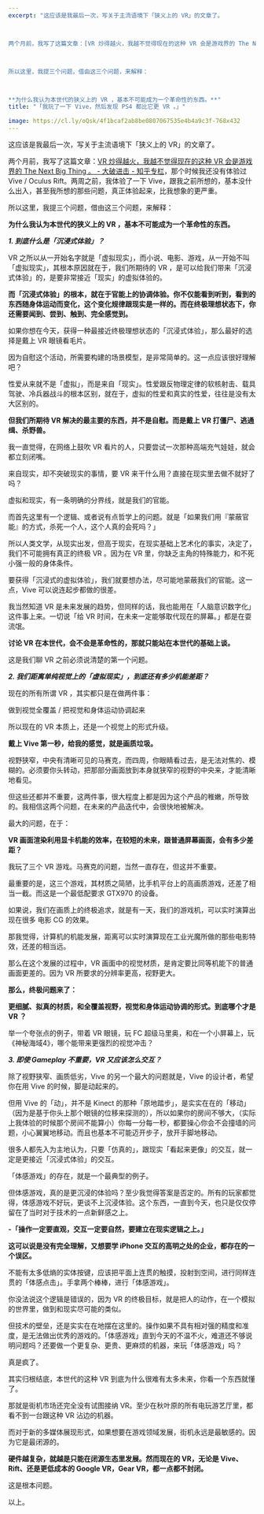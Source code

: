 ```yaml
---
excerpt: "这应该是我最后一次，写关于主流语境下「狭义上的 VR」的文章了。



两个月前，我写了这篇文章：[VR 炒得越火，我越不觉得现在的这种 VR 会是游戏界的 The Next Big Thing 。 - 大破进击 - 知乎专栏](https://zhuanlan.zhihu.com/p/20649255?refer=66666)，那个时候我还没有体验过 Vive / Oculus Rift。两周之前，我体验了一下 Vive，跟我之前所想的，基本没什么出入，甚至我所想的那些问题，真正体验起来，比我想象的更严重。



所以这里，我提三个问题，借由这三个问题，来解释：



**为什么我认为本世代的狭义上的 VR ，基本不可能成为一个革命性的东西。**"
title: "「我玩了一下 Vive，然后发现 PS4 都比它更 VR 。」"

image: https://cl.ly/oQsk/4f1bcaf2ab8be0807067535e4b4a9c3f-768x432
---
```



这应该是我最后一次，写关于主流语境下「狭义上的 VR」的文章了。

两个月前，我写了这篇文章：[VR 炒得越火，我越不觉得现在的这种 VR 会是游戏界的 The Next Big Thing 。 - 大破进击 - 知乎专栏](https://zhuanlan.zhihu.com/p/20649255?refer=66666)，那个时候我还没有体验过 Vive / Oculus Rift。两周之前，我体验了一下 Vive，跟我之前所想的，基本没什么出入，甚至我所想的那些问题，真正体验起来，比我想象的更严重。

所以这里，我提三个问题，借由这三个问题，来解释：

**为什么我认为本世代的狭义上的 VR ，基本不可能成为一个革命性的东西。**

**_1\. 到底什么是「沉浸式体验」？_**

VR 之所以从一开始名字就是「虚拟现实」，而小说、电影、游戏，从一开始不叫「虚拟现实」，其根本原因就在于，我们所期待的 VR ，是可以给我们带来「沉浸式体验」的，是要非常接近「现实」的虚拟体验的。

**而「沉浸式体验」的根本，就在于官能上的协调体验。你不仅能看到听到，看到的东西随身体运动而变化，这个变化规律跟现实是一样的。而在终极理想状态下，你还需要闻到、尝到、触到、完全感觉到。**

如果你想在今天，获得一种最接近终极理想状态的「沉浸式体验」，那么最好的选择是戴上 VR 眼镜看毛片。

因为自慰这个活动，所需要构建的场景模型，是非常简单的。这一点应该很好理解吧？

性爱从来就不是「虚拟」，而是来自「现实」。性爱跟反物理定律的软核射击、载具驾驶、冷兵器战斗的根本区别，就在于，虚拟的性爱和真实的性爱，往往是没有太大区别的。

**但我们所期待 VR 解决的最主要的东西，并不是自慰。而是戴上 VR 打僵尸、逃通缉、杀野兽。**

我一直觉得，在网络上鼓吹 VR 看片的人，只要尝试一次那种高端充气娃娃，就会都立刻闭嘴。

来自现实，却不突破现实的事情，要 VR 来干什么用？直接在现实里去做不就好了吗？

虚拟和现实，有一条明确的分界线，就是我们的官能。

而首先这里有一个逻辑、或者说有点哲学上的问题。就是「如果我们用『蒙蔽官能』的方式，杀死一个人，这个人真的会死吗？」

所以人类文学，从现实出发，但高于现实，在现实基础上艺术化的事实，决定了，我们不可能拥有真正的终极 VR 。因为在 VR 里，你缺乏主角的特殊能力，和不死小强一般的身体条件。

要获得「沉浸式的虚拟体验」，我们就要想办法，尽可能地蒙蔽我们的官能。这一点，Vive 可以说连起步都做的很差。

我当然知道 VR 是未来发展的趋势，但同样的话，我也能用在「人脑意识数字化」这件事上来。一切说「给 VR 时间，在未来一定能够取代现在的屏幕。」都是在耍流氓。

**讨论 VR 在本世代，会不会是革命性的，那就只能站在本世代的基础上谈。**

这是我们聊 VR 之前必须说清楚的第一个问题。

**_2\. 我们距离单纯视觉上的「虚拟现实」，到底还有多少机能差距？_**

现在的所有所谓 VR ，其实都只是在做两件事：

做到视觉全覆盖 / 把视觉和身体运动协调起来

所以现在的 VR 本质上，还是一个视觉上的形式升级。

**戴上 Vive 第一秒，给我的感觉，就是画质垃圾。**

视野狭窄，中央有清晰可见的马赛克，而四周，你眼睛看过去，是无法对焦的、模糊的。必须要你头转动，把那部分画面放到本身就狭窄的视野的中央来，才能清晰地看见。

但这些还都并不重要，这两件事，很大程度上都是因为这个产品的稚嫩，所导致的。我相信这两个问题，在未来的产品迭代中，会很快地被解决。

最大的问题，在于：

**VR 画面渲染利用显卡机能的效率，在较短的未来，跟普通屏幕画面，会有多少差距？**

我玩了三个 VR 游戏。马赛克的问题，当然一直存在，但这并不重要。

最重要的是，这三个游戏，其材质之简陋，比手机平台上的高画质游戏，还差了相当一截。而这是一个最低配要求 GTX970 的设备。

如果说，我们在画质上的终极追求，就是有一天，我们的游戏机，可以实时演算出现在很多 电影 CG 的效果。

那我觉得，计算机的机能发展，距离可以实时演算现在工业光魔所做的那些电影特效，还差的相当远。

那么在这个发展的过程中，VR 画面中的视觉材质，是肯定要比同等机能下的普通画面更差的。因为 VR 所要求的分辨率更高，视野更大。

**那么，终极问题来了：**

**更细腻、拟真的材质，和全覆盖视野，视觉和身体运动协调的形式。到底哪个才是 VR ？**

举一个夸张点的例子，带着 VR 眼镜，玩 FC 超级马里奥，和在一个小屏幕上，玩《神秘海域4》，哪个能带来更强烈的视觉冲击？

**_3\. 即使 Gameplay 不重要，VR 又应该怎么交互？_**

除了视野狭窄、画质低劣，Vive 的另一个最大的问题就是，Vive 的设计者，希望你在用 Vive 的时候，脚是动起来的。

但用 Vive 的「动」，并不是 Kinect 的那种「原地踏步」，是实实在在的「移动」（因为是基于你头上那个眼镜的位移来探测的），所以如果你的房间不够大，（实际上我体验的时候那个房间不能算小）你每一分每一秒，都要操心你会不会撞墙的问题，小心翼翼地移动。而且也基本不可能迈开步子，放开手脚地移动。

很多人都先入为主地认为，只要「仿真的」，跟现实「看起来更像」的交互，就一定是更接近「沉浸式体验」的交互。

「体感游戏」的存在，就是一个最典型的例子。

但体感游戏，真的是更沉浸的体验吗？至少我觉得答案是否定的。所有的玩家都觉得，体感游戏不好玩，更谈不上沉浸体验。这个东西，一直到今天，也只是仅仅停留在了当时对于技术的一点新鲜感之上。

**-「操作一定要直观，交互一定要自然，要建立在现实逻辑之上。」**

**这可以说是没有完全理解，又想要学 iPhone 交互的高明之处的企业，都存在的一个误区。**

不能有太多低熵的实体按键，应该把平面上连贯的触摸，投射到空间，进行同样连贯的「体感点击」。手拿两个棒棒，进行「体感游戏」。

你没法说这个逻辑是错误的，因为 VR 的终极目标，就是把人的动作，在一个模拟的世界里，做到和现实尽可能的类似。

但技术的壁垒，还是实实在在地摆在这里的。操作如果不具有相对强的精度和准度，是无法做出优秀的游戏的。「体感游戏」直到今天的不温不火，难道还不够说明问题吗？还要做一个更复杂、更贵、更麻烦的机器，来玩「体感游戏」吗？

真是疯了。

其实归根结底，本世代的这种 VR 到底为什么很难有太多未来，你看一个东西就懂了。

那就是街机市场还完全没有试图接纳 VR。至少在秋叶原的所有电玩游艺厅里，都看不到一台跟这种 VR 沾边的机器。

而对于新的多媒体展现形式，如果想要在游戏领域发展，街机永远是最敏感的。因为它是最闭源的。

**硬件越复杂，就越是只能在闭源生态里发展。然而现在的 VR，无论是 Vive、Rift、还是更低成本的 Google VR，Gear VR，都一点都不封闭。**

这是根本问题。

以上。